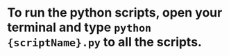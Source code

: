# To run the python scripts, open your terminal and type ```python {scriptName}.py``` to all the scripts.
